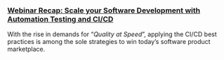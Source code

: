 ### [Webinar Recap: Scale your Software Development with Automation Testing and CI/CD](https://www.katalon.com/resources-center/blog/software-development-test-automation-cicd/)

With the rise in demands for “*Quality at Speed*”, applying the CI/CD best practices is among the sole strategies to win today’s software product marketplace.
